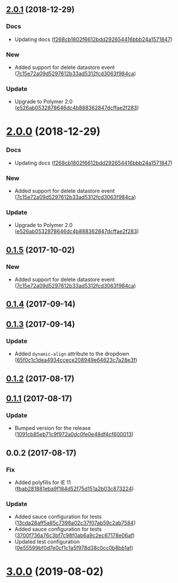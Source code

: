 <a name="2.0.1"></a>
## [2.0.1](https://github.com/advanced-rest-client/environment-selector/compare/0.1.3...2.0.1) (2018-12-29)


### Docs

* Updating docs ([f268cb1802f6612bdd292654416bbb24a1571847](https://github.com/advanced-rest-client/environment-selector/commit/f268cb1802f6612bdd292654416bbb24a1571847))

### New

* Added support for delete datastore event ([7c15e72a09d5297612b33ad5312fcd3063f984ca](https://github.com/advanced-rest-client/environment-selector/commit/7c15e72a09d5297612b33ad5312fcd3063f984ca))

### Update

* Upgrade to Polymer 2.0 ([e526ab0532878646dc4b888362847dcffae2f283](https://github.com/advanced-rest-client/environment-selector/commit/e526ab0532878646dc4b888362847dcffae2f283))



<a name="2.0.0"></a>
# [2.0.0](https://github.com/advanced-rest-client/environment-selector/compare/0.1.3...2.0.0) (2018-12-29)


### Docs

* Updating docs ([f268cb1802f6612bdd292654416bbb24a1571847](https://github.com/advanced-rest-client/environment-selector/commit/f268cb1802f6612bdd292654416bbb24a1571847))

### New

* Added support for delete datastore event ([7c15e72a09d5297612b33ad5312fcd3063f984ca](https://github.com/advanced-rest-client/environment-selector/commit/7c15e72a09d5297612b33ad5312fcd3063f984ca))

### Update

* Upgrade to Polymer 2.0 ([e526ab0532878646dc4b888362847dcffae2f283](https://github.com/advanced-rest-client/environment-selector/commit/e526ab0532878646dc4b888362847dcffae2f283))



<a name="0.1.5"></a>
## [0.1.5](https://github.com/advanced-rest-client/environment-selector/compare/0.1.3...0.1.5) (2017-10-02)


### New

* Added support for delete datastore event ([7c15e72a09d5297612b33ad5312fcd3063f984ca](https://github.com/advanced-rest-client/environment-selector/commit/7c15e72a09d5297612b33ad5312fcd3063f984ca))



<a name="0.1.4"></a>
## [0.1.4](https://github.com/advanced-rest-client/environment-selector/compare/0.1.3...0.1.4) (2017-09-14)




<a name="0.1.3"></a>
## [0.1.3](https://github.com/advanced-rest-client/environment-selector/compare/0.1.2...0.1.3) (2017-09-14)


### Update

* Added `dynamic-align` attribute to the dropdown ([65f0c1c1dea4934ccece208949e64623c7a28e3f](https://github.com/advanced-rest-client/environment-selector/commit/65f0c1c1dea4934ccece208949e64623c7a28e3f))



<a name="0.1.2"></a>
## [0.1.2](https://github.com/advanced-rest-client/environment-selector/compare/0.1.1...0.1.2) (2017-08-17)




<a name="0.1.1"></a>
## [0.1.1](https://github.com/advanced-rest-client/environment-selector/compare/0.0.2...0.1.1) (2017-08-17)


### Update

* Bumped version for the release ([1091cb85eb71c9f972a0dc0fe0e48df4cf600013](https://github.com/advanced-rest-client/environment-selector/commit/1091cb85eb71c9f972a0dc0fe0e48df4cf600013))



<a name="0.0.2"></a>
## 0.0.2 (2017-08-17)


### Fix

* Added polyfills for IE 11 ([fbab281881eba9f184d52f75d151a2b03c873224](https://github.com/advanced-rest-client/environment-selector/commit/fbab281881eba9f184d52f75d151a2b03c873224))

### Update

* Added sauce configuration for tests ([13cda28aff5a85c7398a02c37f07ab59c2ab7584](https://github.com/advanced-rest-client/environment-selector/commit/13cda28aff5a85c7398a02c37f07ab59c2ab7584))
* Added sauce configuration for tests ([3700f736a76c3bf7c98f0ab6a9c2ec67178e06af](https://github.com/advanced-rest-client/environment-selector/commit/3700f736a76c3bf7c98f0ab6a9c2ec67178e06af))
* Updated test configuration ([0e55599bf0d7e0cf1c1a5f978d38c0cc0b8bb1af](https://github.com/advanced-rest-client/environment-selector/commit/0e55599bf0d7e0cf1c1a5f978d38c0cc0b8bb1af))



# [3.0.0](https://github.com/advanced-rest-client/environment-selector/compare/0.1.3...3.0.0) (2019-08-02)



